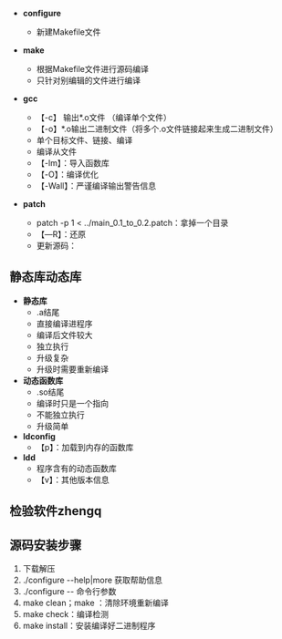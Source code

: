 - **configure**
	- 新建Makefile文件
- **make**
	- 根据Makefile文件进行源码编译
	- 只针对别编辑的文件进行编译
- **gcc**
	- 【-c】 输出*.o文件 （编译单个文件）
	- 【-o】*.o输出二进制文件（将多个.o文件链接起来生成二进制文件）
	- 单个目标文件、链接、编译
	- 编译从文件
	- 【-lm】：导入函数库
	- 【-O】：编译优化
	- 【-Wall】：严谨编译输出警告信息

- **patch**
	- patch -p 1 < ../main_0.1_to_0.2.patch：拿掉一个目录
	- 【—R】：还原
	- 更新源码：

## 静态库动态库
- **静态库**
	- .a结尾
	- 直接编译进程序
	- 编译后文件较大
	- 独立执行
	- 升级复杂
	- 升级时需要重新编译
- **动态函数库**
	- .so结尾
	- 编译时只是一个指向
	- 不能独立执行
	- 升级简单
- **ldconfig**
	- 【p】：加载到内存的函数库
- **ldd**
	- 程序含有的动态函数库
	- 【v】：其他版本信息

## 检验软件zhengq
## 源码安装步骤
1. 下载解压
2. ./configure --help|more 获取帮助信息
3. ./configure --  命令行参数
4. make clean；make ：清除环境重新编译
5. make check：编译检测
6. make install：安装编译好二进制程序
<!--stackedit_data:
eyJoaXN0b3J5IjpbMTQ4MzY5MDAxNiwtNTQ5OTgyOTIsLTUxOT
IyMTA0MiwyMDUxMTE2ODAxLDIxMDY4Njc3NDAsODc5Nzg4Mzgz
LC0xNzA3NzUxNTAsLTIwMjE5NDgzNThdfQ==
-->